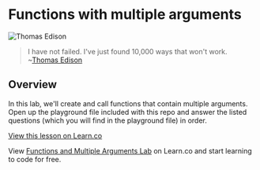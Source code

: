 # Functions with multiple arguments

![Thomas Edison](http://i.imgur.com/x32qPpU.jpg?1)
> I have not failed. I've just found 10,000 ways that won't work. ~[Thomas Edison](https://en.wikipedia.org/wiki/Thomas_Edison)

## Overview

In this lab, we'll create and call functions that contain multiple arguments. Open up the playground file included with this repo and answer the listed questions (which you will find in the playground file) in order. 


<a href='https://learn.co/lessons/FunctionArgLab' data-visibility='hidden'>View this lesson on Learn.co</a>

<p class='util--hide'>View <a href='https://learn.co/lessons/swift-funcMultipleArg-lab'>Functions and Multiple Arguments Lab</a> on Learn.co and start learning to code for free.</p>
